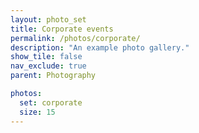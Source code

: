 ```yaml
---
layout: photo_set
title: Corporate events
permalink: /photos/corporate/
description: "An example photo gallery."
show_tile: false
nav_exclude: true
parent: Photography

photos:
  set: corporate
  size: 15
---
```

